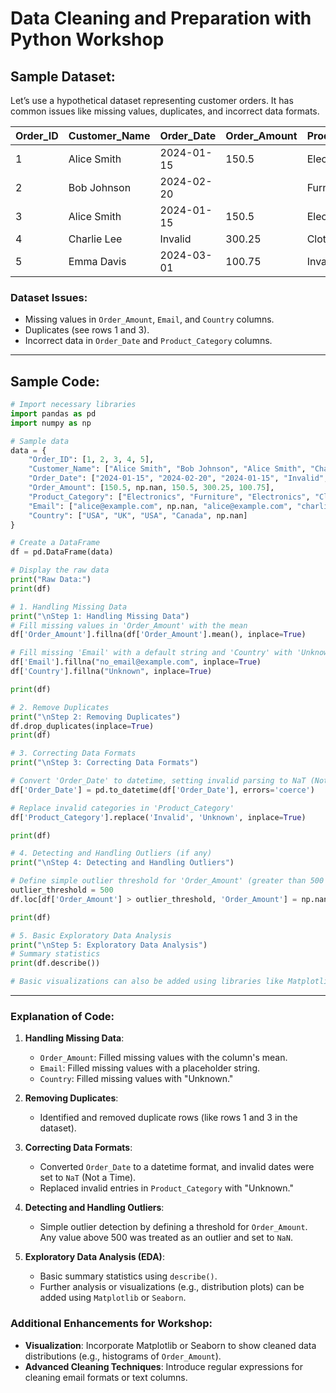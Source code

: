 
# Data Cleaning and Preparation with Python Workshop

## Sample Dataset:
Let’s use a hypothetical dataset representing customer orders. It has common issues like missing values, duplicates, and incorrect data formats.

| Order_ID | Customer_Name | Order_Date | Order_Amount | Product_Category | Email              | Country  |
|----------|---------------|------------|--------------|------------------|--------------------|----------|
| 1        | Alice Smith    | 2024-01-15 | 150.5        | Electronics       | alice@example.com   | USA      |
| 2        | Bob Johnson    | 2024-02-20 |              | Furniture         |                    | UK       |
| 3        | Alice Smith    | 2024-01-15 | 150.5        | Electronics       | alice@example.com   | USA      |
| 4        | Charlie Lee    | Invalid    | 300.25       | Clothing          | charlie@example.com | Canada   |
| 5        | Emma Davis     | 2024-03-01 | 100.75       | Invalid           | emma@example.com    |          |

### Dataset Issues:
- Missing values in `Order_Amount`, `Email`, and `Country` columns.
- Duplicates (see rows 1 and 3).
- Incorrect data in `Order_Date` and `Product_Category` columns.

---

## Sample Code:

```python
# Import necessary libraries
import pandas as pd
import numpy as np

# Sample data
data = {
    "Order_ID": [1, 2, 3, 4, 5],
    "Customer_Name": ["Alice Smith", "Bob Johnson", "Alice Smith", "Charlie Lee", "Emma Davis"],
    "Order_Date": ["2024-01-15", "2024-02-20", "2024-01-15", "Invalid", "2024-03-01"],
    "Order_Amount": [150.5, np.nan, 150.5, 300.25, 100.75],
    "Product_Category": ["Electronics", "Furniture", "Electronics", "Clothing", "Invalid"],
    "Email": ["alice@example.com", np.nan, "alice@example.com", "charlie@example.com", "emma@example.com"],
    "Country": ["USA", "UK", "USA", "Canada", np.nan]
}

# Create a DataFrame
df = pd.DataFrame(data)

# Display the raw data
print("Raw Data:")
print(df)

# 1. Handling Missing Data
print("\nStep 1: Handling Missing Data")
# Fill missing values in 'Order_Amount' with the mean
df['Order_Amount'].fillna(df['Order_Amount'].mean(), inplace=True)

# Fill missing 'Email' with a default string and 'Country' with 'Unknown'
df['Email'].fillna("no_email@example.com", inplace=True)
df['Country'].fillna("Unknown", inplace=True)

print(df)

# 2. Remove Duplicates
print("\nStep 2: Removing Duplicates")
df.drop_duplicates(inplace=True)
print(df)

# 3. Correcting Data Formats
print("\nStep 3: Correcting Data Formats")

# Convert 'Order_Date' to datetime, setting invalid parsing to NaT (Not a Time)
df['Order_Date'] = pd.to_datetime(df['Order_Date'], errors='coerce')

# Replace invalid categories in 'Product_Category'
df['Product_Category'].replace('Invalid', 'Unknown', inplace=True)

print(df)

# 4. Detecting and Handling Outliers (if any)
print("\nStep 4: Detecting and Handling Outliers")

# Define simple outlier threshold for 'Order_Amount' (greater than 500 is considered an outlier here)
outlier_threshold = 500
df.loc[df['Order_Amount'] > outlier_threshold, 'Order_Amount'] = np.nan

print(df)

# 5. Basic Exploratory Data Analysis
print("\nStep 5: Exploratory Data Analysis")
# Summary statistics
print(df.describe())

# Basic visualizations can also be added using libraries like Matplotlib or Seaborn for data insights.
```

---

### Explanation of Code:

1. **Handling Missing Data**:
   - `Order_Amount`: Filled missing values with the column's mean.
   - `Email`: Filled missing values with a placeholder string.
   - `Country`: Filled missing values with "Unknown."

2. **Removing Duplicates**:
   - Identified and removed duplicate rows (like rows 1 and 3 in the dataset).

3. **Correcting Data Formats**:
   - Converted `Order_Date` to a datetime format, and invalid dates were set to `NaT` (Not a Time).
   - Replaced invalid entries in `Product_Category` with "Unknown."

4. **Detecting and Handling Outliers**:
   - Simple outlier detection by defining a threshold for `Order_Amount`. Any value above 500 was treated as an outlier and set to `NaN`.

5. **Exploratory Data Analysis (EDA)**:
   - Basic summary statistics using `describe()`.
   - Further analysis or visualizations (e.g., distribution plots) can be added using `Matplotlib` or `Seaborn`.

### Additional Enhancements for Workshop:
- **Visualization**: Incorporate Matplotlib or Seaborn to show cleaned data distributions (e.g., histograms of `Order_Amount`).
- **Advanced Cleaning Techniques**: Introduce regular expressions for cleaning email formats or text columns.
